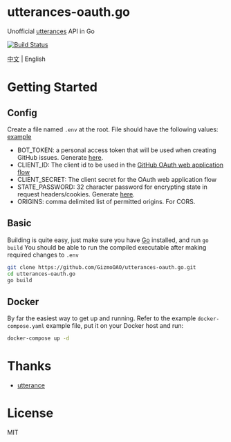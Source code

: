 # utterances-oauth.go

Unofficial [utterances](https://github.com/utterance) API in Go

[![Build Status](https://drone.liuli.lol/api/badges/GizmoOAO/utterances-oauth.go/status.svg)](https://drone.liuli.lol/GizmoOAO/utterances-oauth.go)

[中文](./README.md) | English

# Getting Started

## Config

Create a file named `.env` at the root. File should have the following values: [example](./.env.example)

- BOT_TOKEN: a personal access token that will be used when creating GitHub issues. Generate [here](https://github.com/settings/tokens/new?scopes=public_repo).
- CLIENT_ID: The client id to be used in the [GitHub OAuth web application flow](https://developer.github.com/v3/oauth/#web-application-flow)
- CLIENT_SECRET: The client secret for the OAuth web application flow
- STATE_PASSWORD: 32 character password for encrypting state in request headers/cookies. Generate [here](https://lastpass.com/generatepassword.php).
- ORIGINS: comma delimited list of permitted origins. For CORS.

## Basic

Building is quite easy, just make sure you have [Go](https://golang.org/) installed, and run `go build` You should be able to run the compiled executable after making required changes to `.env`

```bash
git clone https://github.com/GizmoOAO/utterances-oauth.go.git
cd utterances-oauth.go
go build
```

## Docker

By far the easiest way to get up and running. Refer to the example `docker-compose.yaml` example file, put it on your Docker host and run:

```bash
docker-compose up -d
```

# Thanks

- [utterance](https://github.com/utterance)

# License

MIT
